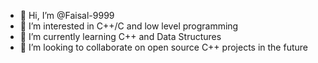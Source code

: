 - 👋 Hi, I’m @Faisal-9999
- 👀 I’m interested in C++/C and low level programming
- 🌱 I’m currently learning C++ and Data Structures
- 💞️ I’m looking to collaborate on open source C++ projects in the future

<!---
Faisal-9999/Faisal-9999 is a ✨ special ✨ repository because its `README.md` (this file) appears on your GitHub profile.
You can click the Preview link to take a look at your changes.
--->
